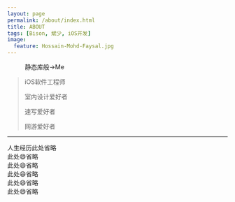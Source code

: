 ```yaml
---
layout: page
permalink: /about/index.html
title: ABOUT
tags: [Bison, 斌少, iOS开发]
image:
  feature: Hossain-Mohd-Faysal.jpg
---
```

<figure>

  <figcaption>静态库般→Me</figcaption>
</figure>

>iOS软件工程师
>
>室内设计爱好者
>
>速写爱好者
>
>网游爱好者

-----------------------------------------------------

<figcaption>人生经历此处省略</figcaption>

<figcaption>此处😄省略</figcaption>

<figcaption>此处😄省略</figcaption>

<figcaption>此处😄省略</figcaption>

<figcaption>此处😄省略</figcaption>

<figcaption>此处😄省略</figcaption>